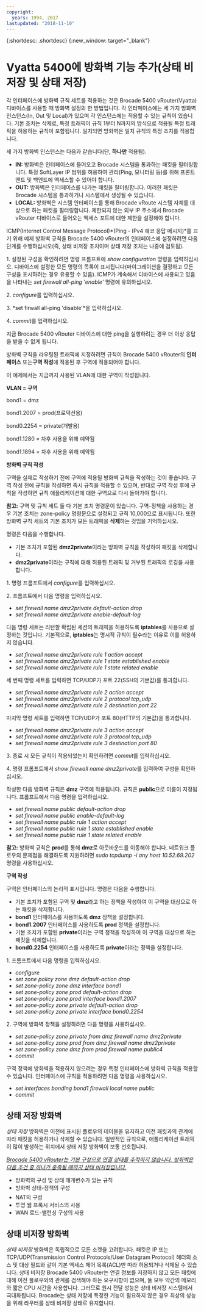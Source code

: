 ```yaml
---
copyright:
  years: 1994, 2017
lastupdated: "2018-11-10"
---
```


{:shortdesc: .shortdesc}
{:new_window: target="_blank"}

# Vyatta 5400에 방화벽 기능 추가(상태 비저장 및 상태 저장)

각 인터페이스에 방화벽 규칙 세트를 적용하는 것은 Brocade 5400 vRouter(Vyatta) 디바이스를 사용할 때 방화벽 설정의 한 방법입니다. 각 인터페이스에는 세 가지 방화벽 인스턴스(In, Out 및 Local)가 있으며 각 인스턴스에는 적용할 수 있는 규칙이 있습니다. 기본 조치는 삭제로, 특정 트래픽이 규칙 1부터 N까지의 방식으로 적용될 특정 트래픽을 허용하는 규칙이 포함됩니다. 일치되면 방화벽은 일치 규칙의 특정 조치를 적용합니다.

세 가지 방화벽 인스턴스는 다음과 같습니다(단, **하나만** 적용됨).

* **IN:** 방화벽은 인터페이스에 들어오고 Brocade 시스템을 통과하는 패킷을 필터링합니다. 특정 SoftLayer IP 범위를 허용하여 관리(Ping, 모니터링 등)를 위해 프론트 엔드 및 백엔드에 액세스할 수 있어야 합니다.
* **OUT:** 방화벽은 인터페이스를 나가는 패킷을 필터링합니다. 이러한 패킷은 Brocade 시스템을 통과하거나 시스템에서 생성될 수 있습니다.
* **LOCAL:** 방화벽은 시스템 인터페이스를 통해 Brocade vRoute 시스템 자체를 대상으로 하는 패킷을 필터링합니다. 제한되지 않는 외부 IP 주소에서 Brocade vRouter 디바이스로 들어오는 액세스 포트에 대한 제한을 설정해야 합니다. 

ICMP(Internet Control Message Protocol)*(Ping - IPv4 에코 응답 메시지)*를 끄기 위해 예제 방화벽 규칙을 Brocade 5400 vRouter의 인터페이스에 설정하려면 다음 단계를 수행하십시오(즉, 상태 비저장 조치이며 상태 저장 조치는 나중에 검토됨).

1\. 설정된 구성을 확인하려면 명령 프롬프트에 *show configuration* 명령을 입력하십시오. 디바이스에 설정한 모든 명령의 목록이 표시됩니다(마이그레이션을 결정하고 모든 구성을 표시하려는 경우 유용할 수 있음). ICMP가 계속해서 디바이스에 사용되고 있음을 나타내는 *set firewall all-ping 'enable'* 명령에 유의하십시오.

2\. *configure*를 입력하십시오.

3\. *set firwall all-ping 'disable'*을 입력하십시오.

4\. *commit*를 입력하십시오.

지금 Brocade 5400 vRouter 디바이스에 대한 ping을 실행하려는 경우 더 이상 응답을 받을 수 없게 됩니다.

방화벽 규칙을 라우팅된 트래픽에 지정하려면 규칙이 Brocade 5400 vRouter의 **인터페이스** 또는**구역 작성**에 적용된 후 구역에 적용되어야 합니다.

이 예제에서는 지금까지 사용된 VLAN에 대한 구역이 작성됩니다.

**VLAN = 구역**

bond1 = dmz

bond1.2007 = prod(프로덕션용)

bond0.2254 = private(개발용)

bond1.1280 = 차후 사용을 위해 예약됨

bond1.1894 = 차후 사용을 위해 예약됨

**방화벽 규칙 작성**

구역을 실제로 작성하기 전에 구역에 적용될 방화벽 규칙을 작성하는 것이 좋습니다. 구역 작성 전에 규칙을 작성하면 즉시 규칙을 적용할 수 있으며, 반대로 구역 작성 후에 규칙을 작성하면 규칙 애플리케이션에 대한 구역으로 다시 돌아가야 합니다. 

**참고:** 구역 및 규칙 세트 둘 다 기본 조치 명령문이 있습니다. 구역-정책을 사용하는 경우 기본 조치는 zone-policy 명령문으로 설정되고 규칙 10,000으로 표시됩니다. 또한 방화벽 규칙 세트의 기본 조치가 모든 트래픽을 **삭제**하는 것임을 기억하십시오.

명령은 다음을 수행합니다.

* 기본 조치가 포함된 **dmz2private**이라는 방화벽 규칙을 작성하여 패킷을 삭제합니다.
* **dmz2private**이라는 규칙에 대해 허용된 트래픽 및 거부된 트래픽의 로깅을 사용합니다.


1\. 명령 프롬프트에서 *configure*를 입력하십시오.

2\. 프롬프트에서 다음 명령을 입력하십시오.

  * *set firewall name dmz2private default-action drop*
  * *set firewall name dmz2private enable-default-log*

다음 명령 세트는 리턴할 확립된 세션의 트래픽을 허용하도록 **iptables**를 사용으로 설정하는 것입니다. 기본적으로, **iptables**는 명시적 규칙이 필수라는 이유로 이를 허용하지 않습니다.

  * *set firewall name dmz2private rule 1 action accept*
  * *set firewall name dmz2private rule 1 state established enable*
  * *set firewall name dmz2private rule 1 state related enable*

세 번째 명령 세트를 입력하면 TCP/UDP가 포트 22(SSH의 기본값)를 통과합니다.

  * *set firewall name dmz2private rule 2 action accept*
  * *set firewall name dmz2private rule 2 protocol tcp_udp*
  * *set firewall name dmz2private rule 2 destination port 22*

마지막 명령 세트를 입력하면 TCP/UDP가 포트 80(HTTP의 기본값)을 통과합니다.

  * *set firewall name dmz2private rule 3 action accept*
  * *set firewall name dmz2private rule 3 protocol tcp_udp*
  * *set firewall name dmz2private rule 3 destination port 80*

3\. 종료 시 모든 규칙이 적용되었는지 확인하려면 *commit*를 입력하십시오.

4\. 명령 프롬프트에서 *show firewall name dmz2private*를 입력하여 구성을 확인하십시오.

작성한 다음 방화벽 규칙은 **dmz** 구역에 적용됩니다. 규칙은 **public**으로 이름이 지정됩니다. 프롬프트에서 다음 명령을 입력하십시오.

  * *set firewall name public default-action drop*
  * *set firewall name public enable-default-log*
  * *set firewall name public rule 1 action accept*
  * *set firewall name public rule 1 state established enable*
  * *set firewall name public rule 1 state related enable*

**참고:** 방화벽 규칙은 **prod**를 통해 **dmz**로 아웃바운드를 이동해야 합니다. 네트워크 플로우의 문제점을 해결하도록 지원하려면 *sudo tcpdump -i any host 10.52.69.202* 명령을 사용하십시오.

**구역 작성**

구역은 인터페이스의 논리적 표시입니다. 명령은 다음을 수행합니다.

* 기본 조치가 포함된 구역 및 **dmz**라고 하는 정책을 작성하여 이 구역을 대상으로 하는 패킷을 삭제합니다.
* **bond1** 인터페이스를 사용하도록 **dmz** 정책을 설정합니다.
* **bond1.2007** 인터페이스를 사용하도록 **prod** 정책을 설정합니다.
* 기본 조치가 포함된 **private**이라는 구역 정책을 작성하여 이 구역을 대상으로 하는 패킷을 삭제합니다. 
* **bond0.2254** 인터페이스를 사용하도록 **private**이라는 정책을 설정합니다.

1\. 프롬프트에서 다음 명령을 입력하십시오.

* *configure*
* *set zone policy zone dmz default-action drop*
* *set zone-policy zone dmz interface bond1*
* *set zone-policy zone prod default-action drop*
* *set zone-policy zone prod interface bond1.2007*
* *set zone-policy zone private default-action drop*
* *set zone-policy zone private interface bond0.2254*

2\. 구역에 방화벽 정책을 설정하려면 다음 명령을 사용하십시오.

* *set zone-policy zone private from dmz firewall name dmz2private*
* *set zone-policy zone prod from dmz firewall name dmz2private*
* *set zone-policy zone dmz from prod firewall name public4*
* *commit*

구역 정책에 방화벽을 적용하지 않으려는 경우 특정 인터페이스에 방화벽 규칙을 적용할 수 있습니다. 인터페이스에 규칙을 적용하려면 다음 명령을 사용하십시오.

* *set interfaces bonding bond1 firewall local name public*
* *commit*

## 상태 저장 방화벽

*상태 저장* 방화벽은 이전에 표시된 플로우의 테이블을 유지하고 이전 패킷과의 관계에 따라 패킷을 허용하거나 삭제할 수 있습니다. 일반적인 규칙으로, 애플리케이션 트래픽이 많이 발생하는 위치에서 상태 저장 방화벽이 보통 선호됩니다. 

<span style="text-decoration: underline">*Brocade 5400 vRouter는 기본 구성으로 연결 상태를 추적하지 않습니다. 방화벽은 다음 조건 중 하나가 충족될 때까지 상태 비저장입니다.*</span>

* 방화벽의 구성 및 상태 매개변수가 있는 규칙
* 방화벽 상태-정책의 구성
* NAT의 구성
* 투명 웹 프록시 서비스의 사용
* WAN 로드-밸런싱 구성의 사용

## 상태 비저장 방화벽

*상태 비저장* 방화벽은 독립적으로 모든 소켓을 고려합니다. 패킷은 IP 또는 TCP/UDP(Transmission Control Protocols/User Datagram Protocol) 헤더의 소스 및 대상 필드와 같이 기본 액세스 제어 목록(ACL)만 따라 허용되거나 삭제될 수 있습니다. 상태 비저장 Brocade 5400 vRouter는 연결 정보를 저장하지 않고 모든 패킷에 대해 이전 플로우와의 관계를 검색해야 하는 요구사항이 없으며, 둘 모두 약간의 메모리와 짧은 CPU 시간을 사용합니다. 그러므로 원시 전달 성능은 상태 비저장 시스템에서 극대화됩니다. Brocade는 상태 저장에 특정한 기능이 필요하지 않은 경우 최상의 성능을 위해 라우터를 상태 비저장 상태로 유지합니다.
